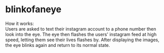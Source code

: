 # blinkofaneye
How it works: <br>
Users are asked to text their instagram account to a phone number then look into the eye. The eye then flashes the users' instagram feed at high speed, letting them see their lives flashes by. After displaying the images, the eye blinks again and return to its normal state.